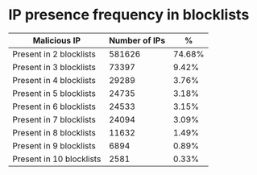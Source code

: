 # IP presence frequency in blocklists
| Malicious IP | Number of IPs | % |
|----|----|----|
| Present in 2 blocklists | 581626 | 74.68% |
| Present in 3 blocklists | 73397 | 9.42% |
| Present in 4 blocklists | 29289 | 3.76% |
| Present in 5 blocklists | 24735 | 3.18% |
| Present in 6 blocklists | 24533 | 3.15% |
| Present in 7 blocklists | 24094 | 3.09% |
| Present in 8 blocklists | 11632 | 1.49% |
| Present in 9 blocklists | 6894 | 0.89% |
| Present in 10 blocklists | 2581 | 0.33% |
